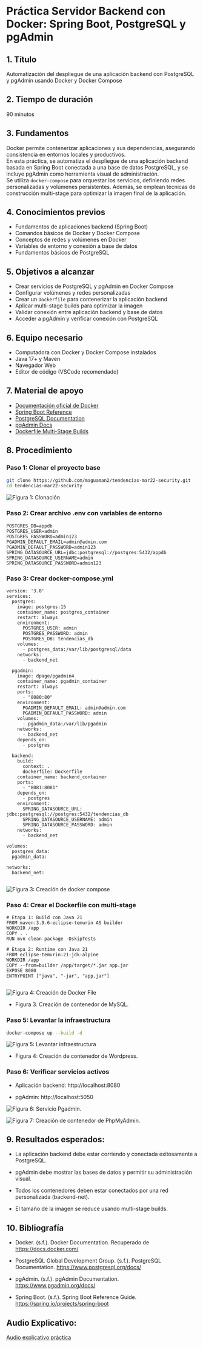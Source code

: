 # Práctica Servidor Backend con Docker: Spring Boot, PostgreSQL y pgAdmin

## 1. Título  
Automatización del despliegue de una aplicación backend con PostgreSQL y pgAdmin usando Docker y Docker Compose

## 2. Tiempo de duración  
90 minutos

## 3. Fundamentos  

Docker permite contenerizar aplicaciones y sus dependencias, asegurando consistencia en entornos locales y productivos.  
En esta práctica, se automatiza el despliegue de una aplicación backend basada en Spring Boot conectada a una base de datos PostgreSQL, y se incluye pgAdmin como herramienta visual de administración.  
Se utiliza `docker-compose` para orquestar los servicios, definiendo redes personalizadas y volúmenes persistentes. Además, se emplean técnicas de construcción multi-stage para optimizar la imagen final de la aplicación.

## 4. Conocimientos previos  

- Fundamentos de aplicaciones backend (Spring Boot)
- Comandos básicos de Docker y Docker Compose
- Conceptos de redes y volúmenes en Docker
- Variables de entorno y conexión a base de datos
- Fundamentos básicos de PostgreSQL

## 5. Objetivos a alcanzar  

- Crear servicios de PostgreSQL y pgAdmin en Docker Compose
- Configurar volúmenes y redes personalizadas
- Crear un `Dockerfile` para contenerizar la aplicación backend
- Aplicar multi-stage builds para optimizar la imagen
- Validar conexión entre aplicación backend y base de datos
- Acceder a pgAdmin y verificar conexión con PostgreSQL

## 6. Equipo necesario  

- Computadora con Docker y Docker Compose instalados
- Java 17+ y Maven
- Navegador Web
- Editor de código (VSCode recomendado)

## 7. Material de apoyo  

- [Documentación oficial de Docker](https://docs.docker.com/)
- [Spring Boot Reference](https://spring.io/projects/spring-boot)
- [PostgreSQL Documentation](https://www.postgresql.org/docs/)
- [pgAdmin Docs](https://www.pgadmin.org/docs/)
- [Dockerfile Multi-Stage Builds](https://docs.docker.com/build/building/multi-stage/)

## 8. Procedimiento  

### Paso 1: Clonar el proyecto base  

```bash
git clone https://github.com/maguaman2/tendencias-mar22-security.git
cd tendencias-mar22-security
```
![Figura 1: Clonación](src/Captura%20desde%202025-06-06%2015-31-31.png)

### Paso 2: Crear archivo .env con variables de entorno

```
POSTGRES_DB=appdb
POSTGRES_USER=admin
POSTGRES_PASSWORD=admin123
PGADMIN_DEFAULT_EMAIL=admin@admin.com
PGADMIN_DEFAULT_PASSWORD=admin123
SPRING_DATASOURCE_URL=jdbc:postgresql://postgres:5432/appdb
SPRING_DATASOURCE_USERNAME=admin
SPRING_DATASOURCE_PASSWORD=admin123
```

### Paso 3: Crear docker-compose.yml
```
version: '3.8'
services:
  postgres:
    image: postgres:15
    container_name: postgres_container
    restart: always
    environment:
      POSTGRES_USER: admin
      POSTGRES_PASSWORD: admin
      POSTGRES_DB: tendencias_db
    volumes:
      - postgres_data:/var/lib/postgresql/data
    networks:
      - backend_net

  pgadmin:
    image: dpage/pgadmin4
    container_name: pgadmin_container
    restart: always
    ports:
      - "8080:80"
    environment:
      PGADMIN_DEFAULT_EMAIL: admin@admin.com
      PGADMIN_DEFAULT_PASSWORD: admin
    volumes:
      - pgadmin_data:/var/lib/pgadmin
    networks:
      - backend_net
    depends_on:
      - postgres

  backend:
    build:
      context: .
      dockerfile: Dockerfile
    container_name: backend_container
    ports:
      - "8081:8081"
    depends_on:
      - postgres
    environment:
      SPRING_DATASOURCE_URL: jdbc:postgresql://postgres:5432/tendencias_db
      SPRING_DATASOURCE_USERNAME: admin
      SPRING_DATASOURCE_PASSWORD: admin
    networks:
      - backend_net

volumes:
  postgres_data:
  pgadmin_data:

networks:
  backend_net:


```
![Figura 3: Creación de docker compose](src/Captura%20desde%202025-06-06%2017-39-34.png)

### Paso 4: Crear el Dockerfile con multi-stage

```
# Etapa 1: Build con Java 21
FROM maven:3.9.6-eclipse-temurin AS builder
WORKDIR /app
COPY . .
RUN mvn clean package -DskipTests

# Etapa 2: Runtime con Java 21
FROM eclipse-temurin:21-jdk-alpine
WORKDIR /app
COPY --from=builder /app/target/*.jar app.jar
EXPOSE 8080
ENTRYPOINT ["java", "-jar", "app.jar"]


```

![Figura 4: Creación de Docker File](src/image.png)

- Figura 3. Creación de contenedor de MySQL.


### Paso 5: Levantar la infraestructura

```bash
docker-compose up --build -d
```
![Figura 5: Levantar infraestructura](src/Captura%20desde%202025-06-06%2016-54-53.png)
- Figura 4: Creación de contenedor de Wordpress.


### Paso 6: Verificar servicios activos

- Aplicación backend: http://localhost:8080

- pgAdmin: http://localhost:5050

![Figura 6: Servicio Pgadmin.](src/Captura%20desde%202025-06-06%2017-30-25.png)

![Figura 7: Creación de contenedor de PhpMyAdmin.](src/Captura%20desde%202025-06-06%2017-30-06.png)

## 9. Resultados esperados:
    
- La aplicación backend debe estar corriendo y conectada exitosamente a PostgreSQL.

- pgAdmin debe mostrar las bases de datos y permitir su administración visual.

- Todos los contenedores deben estar conectados por una red personalizada (backend-net).

- El tamaño de la imagen se reduce usando multi-stage builds.


## 10. Bibliografía

- Docker. (s.f.). Docker Documentation. Recuperado de https://docs.docker.com/

- PostgreSQL Global Development Group. (s.f.). PostgreSQL Documentation. https://www.postgresql.org/docs/

- pgAdmin. (s.f.). pgAdmin Documentation. https://www.pgadmin.org/docs/

- Spring Boot. (s.f.). Spring Boot Reference Guide. https://spring.io/projects/spring-boot

## Audio Explicativo:

[Audio explicativo práctica](https://drive.google.com/file/d/14-HW__Tumt3TLPkPxSYiL83X2Y4ITs9u/view?usp=sharing)
